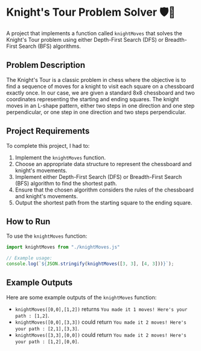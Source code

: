 # Knight's Tour Problem Solver 🛡️🏰

A project that implements a function called `knightMoves` that solves the Knight's Tour problem using either Depth-First Search (DFS) or Breadth-First Search (BFS) algorithms.

## Problem Description

The Knight's Tour is a classic problem in chess where the objective is to find a sequence of moves for a knight to visit each square on a chessboard exactly once. In our case, we are given a standard 8x8 chessboard and two coordinates representing the starting and ending squares. The knight moves in an L-shape pattern, either two steps in one direction and one step perpendicular, or one step in one direction and two steps perpendicular.

## Project Requirements

To complete this project, I had to:

1. Implement the `knightMoves` function.
2. Choose an appropriate data structure to represent the chessboard and knight's movements.
3. Implement either Depth-First Search (DFS) or Breadth-First Search (BFS) algorithm to find the shortest path.
4. Ensure that the chosen algorithm considers the rules of the chessboard and knight's movements.
5. Output the shortest path from the starting square to the ending square.

## How to Run

To use the `knightMoves` function:

```js
import knightMoves from "./knightMoves.js"

// Example usage:
console.log(`${JSON.stringify(knightMoves([3, 3], [4, 3]))}`);
```

## Example Outputs

Here are some example outputs of the `knightMoves` function:

- `knightMoves([0,0],[1,2])` returns `You made it 1 moves! Here's your path : [1,2]`.
- `knightMoves([0,0],[3,3])` could return `You made it 2 moves! Here's your path : [2,1],[3,3]`.
- `knightMoves([3,3],[0,0])` could return `You made it 2 moves! Here's your path : [1,2],[0,0]`.
